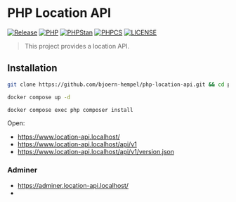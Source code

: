 # PHP Location API

[![Release](https://img.shields.io/github/v/release/twelvepics-com/php-location-api)](https://github.com/twelvepics-com/php-location-api/releases)
[![PHP](https://img.shields.io/badge/PHP-^8.2-777bb3.svg?logo=php&logoColor=white&labelColor=555555&style=flat)](https://www.php.net/supported-versions.php)
[![PHPStan](https://img.shields.io/badge/PHPStan-Level%20Max-brightgreen.svg?style=flat)](https://phpstan.org/user-guide/rule-levels)
[![PHPCS](https://img.shields.io/badge/PHPCS-PSR12-brightgreen.svg?style=flat)](https://www.php-fig.org/psr/psr-12/)
[![LICENSE](https://img.shields.io/github/license/ixnode/php-api-version-bundle)](https://github.com/ixnode/php-api-version-bundle/blob/master/LICENSE)

> This project provides a location API.

## Installation

```bash
git clone https://github.com/bjoern-hempel/php-location-api.git && cd php-location-api
```

```bash
docker compose up -d
```

```bash
docker compose exec php composer install
```

Open:

* https://www.location-api.localhost/
* https://www.location-api.localhost/api/v1
* https://www.location-api.localhost/api/v1/version.json


### Adminer

* https://adminer.location-api.localhost/
* 